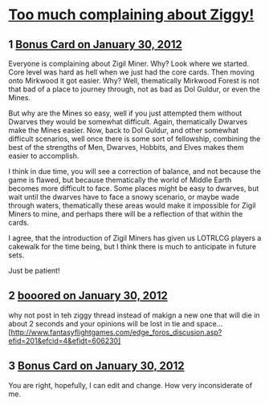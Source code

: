 # [Too much complaining about Ziggy!](https://community.fantasyflightgames.com/topic/59734-too-much-complaining-about-ziggy/)

## 1 [Bonus Card on January 30, 2012](https://community.fantasyflightgames.com/topic/59734-too-much-complaining-about-ziggy/?do=findComment&comment=586903)

Everyone is complaining about Zigil Miner. Why? Look where we started. Core level was hard as hell when we just had the core cards. Then moving onto Mirkwood it got easier. Why? Well, thematically Mirkwood Forest is not that bad of a place to journey through, not as bad as Dol Guldur, or even the Mines.

But why are the Mines so easy, well if you just attempted them without Dwarves they would be somewhat difficult. Again, thematically Dwarves make the Mines easier. Now, back to Dol Guldur, and other somewhat difficult scenarios, well once there is some sort of fellowship, combining the best of the strengths of Men, Dwarves, Hobbits, and Elves makes them easier to accomplish.

I think in due time, you will see a correction of balance, and not because the game is flawed, but because thematically the world of Middle Earth becomes more difficult to face. Some places might be easy to dwarves, but wait until the dwarves have to face a snowy scenario, or maybe wade through waters, thematically these areas would make it impossible for Zigil Miners to mine, and perhaps there will be a reflection of that within the cards.

I agree, that the introduction of Zigil Miners has given us LOTRLCG players a cakewalk for the time being, but I think there is much to anticipate in future sets.

Just be patient!

## 2 [booored on January 30, 2012](https://community.fantasyflightgames.com/topic/59734-too-much-complaining-about-ziggy/?do=findComment&comment=586913)

why not post in teh ziggy thread instead of makign a new one that will die in about 2 seconds and your opinions will be lost in tie and space... [http://www.fantasyflightgames.com/edge_foros_discusion.asp?efid=201&efcid=4&efidt=606230]

## 3 [Bonus Card on January 30, 2012](https://community.fantasyflightgames.com/topic/59734-too-much-complaining-about-ziggy/?do=findComment&comment=586916)

You are right, hopefully, I can edit and change. How very inconsiderate of me.

